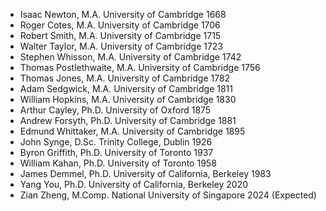 - Isaac Newton, M.A. University of Cambridge 1668
- Roger Cotes, M.A. University of Cambridge 1706
- Robert Smith, M.A. University of Cambridge 1715
- Walter Taylor, M.A. University of Cambridge 1723
- Stephen Whisson, M.A. University of Cambridge 1742
- Thomas Postlethwaite, M.A. University of Cambridge 1756
- Thomas Jones, M.A. University of Cambridge 1782
- Adam Sedgwick, M.A. University of Cambridge 1811
- William Hopkins, M.A. University of Cambridge 1830
- Arthur Cayley, Ph.D. University of Oxford 1875
- Andrew Forsyth, Ph.D. University of Cambridge 1881
- Edmund Whittaker, M.A. University of Cambridge 1895
- John Synge, D.Sc. Trinity College, Dublin 1926
- Byron Griffith, Ph.D. University of Toronto 1937
- William Kahan, Ph.D. University of Toronto 1958
- James Demmel, Ph.D. University of California, Berkeley 1983
- Yang You, Ph.D. University of California, Berkeley 2020
- Zian Zheng, M.Comp. National University of Singapore 2024 (Expected)